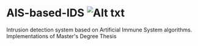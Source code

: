 # AIS-based-IDS ![Alt txt](https://travis-ci.com/StFreve/AIS-based-IDS.svg?branch=master)
Intrusion detection system based on Artificial Immune System algorithms.
Implementations of Master's Degree Thesis
